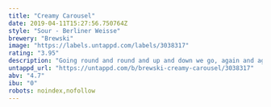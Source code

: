 ```yaml
---
title: "Creamy Carousel"
date: 2019-04-11T15:27:56.750764Z
style: "Sour - Berliner Weisse"
brewery: "Brewski"
image: "https://labels.untappd.com/labels/3038317"
rating: "3.95"
description: "Going round and round and up and down we go, again and again. On a horse, in a carriage, or why not on a bunny or a cow with a bowtie? Bring your friends, laugh and scream, eat ice-cream, dream. Life is a party every day when you are riding the creamy carousel, like a childhood memory, or a Berliner Weisse full of lime, raspberry, lemongrass and malva flowers"
untappd_url: "https://untappd.com/b/brewski-creamy-carousel/3038317"
abv: "4.7"
ibu: "0"
robots: noindex,nofollow
---
```

